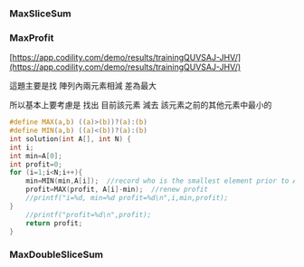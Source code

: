 ### MaxSliceSum


### MaxProfit

[https://app.codility.com/demo/results/trainingQUVSAJ-JHV/](https://app.codility.com/demo/results/trainingQUVSAJ-JHV/)

這題主要是找 陣列內兩元素相減 差為最大

所以基本上要考慮是 找出  目前該元素 減去 該元素之前的其他元素中最小的 

```c
#define MAX(a,b) ((a)>(b))?(a):(b)
#define MIN(a,b) ((a)<(b))?(a):(b)
int solution(int A[], int N) {
int i;
int min=A[0];
int profit=0;
for (i=1;i<N;i++){
    min=MIN(min,A[i]);  //record who is the smallest element prior to A[i]
    profit=MAX(profit, A[i]-min);  //renew profit
    //printf("i=%d, min=%d profit=%d\n",i,min,profit);
}
    //printf("profit=%d\n",profit);
    return profit;
}
```

### MaxDoubleSliceSum


